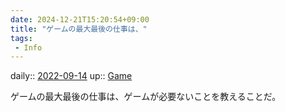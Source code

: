 ```yaml
---
date: 2024-12-21T15:20:54+09:00
title: "ゲームの最大最後の仕事は、"
tags:
 - Info
---
```


daily:: [2022-09-14](Daily_Note/2022-09-14.md)
up:: [Game](Bar/Novel/Topics/Game.md)

ゲームの最大最後の仕事は、ゲームが必要ないことを教えることだ。
